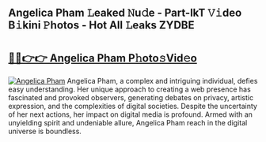 ## Angelica Pham 𝙻eaked 𝙽u𝚍e - Part-lkT 𝚅𝚒deo B𝚒kini 𝙿hotos - Hot All 𝙻eaks ZYDBE

# <h2><a href="http://ld5dc3.urlbe.top/?page=Angelica+Pham">🔗🔗👉👉 Angelica Pham P𝚑oto𝚜Vid𝚎o</a></h2>

[![Angelica Pham](https://i.imgur.com/eBuTRDB.gif)](http://ld5dc3.urlbe.top/?page=Angelica+Pham)
Angelica Pham, a complex and intriguing individual, defies easy understanding. Her unique approach to creating a web presence has fascinated and provoked observers, generating debates on privacy, artistic expression, and the complexities of digital societies. Despite the uncertainty of her next actions, her impact on digital media is profound. Armed with an unyielding spirit and undeniable allure, Angelica Pham reach in the digital universe is boundless.
